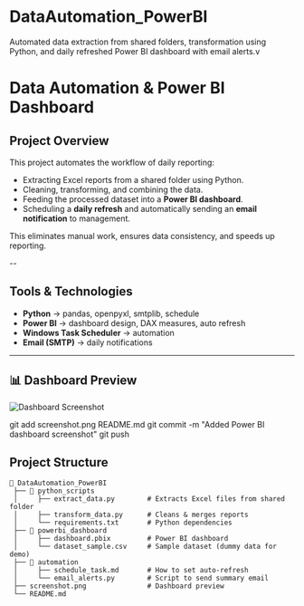 # DataAutomation_PowerBI
Automated data extraction from shared folders, transformation using Python, and daily refreshed Power BI dashboard with email alerts.v
# Data Automation & Power BI Dashboard

## Project Overview
This project automates the workflow of daily reporting:
- Extracting Excel reports from a shared folder using Python.
- Cleaning, transforming, and combining the data.
- Feeding the processed dataset into a **Power BI dashboard**.
- Scheduling a **daily refresh** and automatically sending an **email notification** to management.

This eliminates manual work, ensures data consistency, and speeds up reporting.

--

## Tools & Technologies
- **Python** → pandas, openpyxl, smtplib, schedule  
- **Power BI** → dashboard design, DAX measures, auto refresh  
- **Windows Task Scheduler** → automation  
- **Email (SMTP)** → daily notifications  

---
## 📊 Dashboard Preview
![Dashboard Screenshot](screenshot.png)

git add screenshot.png README.md
git commit -m "Added Power BI dashboard screenshot"
git push


## Project Structure
```plaintext
📂 DataAutomation_PowerBI
 ├── 📂 python_scripts
 │     ├── extract_data.py        # Extracts Excel files from shared folder
 │     ├── transform_data.py      # Cleans & merges reports
 │     └── requirements.txt       # Python dependencies
 ├── 📂 powerbi_dashboard
 │     ├── dashboard.pbix         # Power BI dashboard
 │     └── dataset_sample.csv     # Sample dataset (dummy data for demo)
 ├── 📂 automation
 │     ├── schedule_task.md       # How to set auto-refresh
 │     └── email_alerts.py        # Script to send summary email
 ├── screenshot.png               # Dashboard preview
 └── README.md
